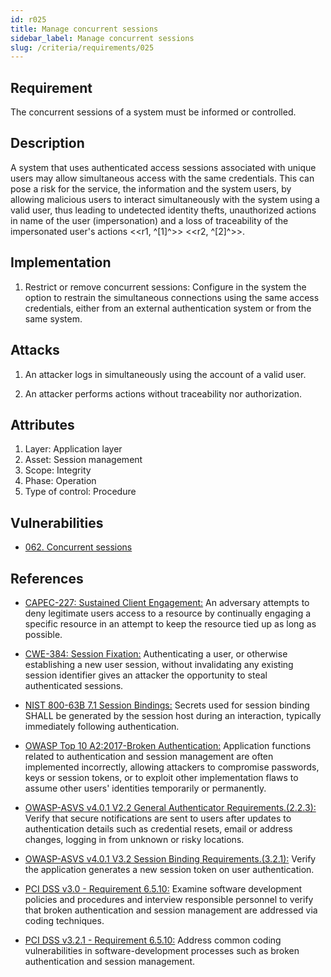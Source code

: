 ```yaml
---
id: r025
title: Manage concurrent sessions
sidebar_label: Manage concurrent sessions
slug: /criteria/requirements/025
---
```


## Requirement

The concurrent sessions of a system
must be informed or controlled.

## Description

A system that uses authenticated access sessions
associated with unique users
may allow simultaneous access
with the same credentials.
This can pose a risk for the service,
the information and the system users,
by allowing malicious users
to interact simultaneously
with the system using a valid user,
thus leading to undetected identity thefts,
unauthorized actions in name of the user (impersonation)
and a loss of traceability
of the impersonated user's actions <<r1, ^[1]^>> <<r2, ^[2]^>>.

## Implementation

1. Restrict or remove concurrent sessions:
Configure in the system the option to restrain
the simultaneous connections
using the same access credentials,
either from an external authentication system
or from the same system.

## Attacks

1. An attacker logs in simultaneously
using the account of a valid user.

1. An attacker performs actions
without traceability nor authorization.

## Attributes

1. Layer: Application layer
1. Asset: Session management
1. Scope: Integrity
1. Phase: Operation
1. Type of control: Procedure

## Vulnerabilities

- [062. Concurrent sessions](/criteria/vulnerabilities/062)

## References

- [CAPEC-227: Sustained Client Engagement:](http://capec.mitre.org/data/definitions/227.html)
An adversary attempts to deny
legitimate users
access to a resource
by continually engaging a specific resource
in an attempt
to keep the resource tied up
as long as possible.

- [CWE-384: Session Fixation:](https://cwe.mitre.org/data/definitions/384.html)
Authenticating a user,
or otherwise establishing a new user session,
without invalidating any existing session identifier
gives an attacker
the opportunity to steal authenticated sessions.

- [NIST 800-63B 7.1 Session Bindings:](https://pages.nist.gov/800-63-3/sp800-63b.html)
Secrets used for session binding
SHALL be generated by the session host during
an interaction,
typically immediately following authentication.

- [OWASP Top 10 A2:2017-Broken Authentication:](https://owasp.org/www-project-top-ten/OWASP_Top_Ten_2017/Top_10-2017_A2-Broken_Authentication)
Application functions
related to authentication and session management
are often implemented incorrectly,
allowing attackers to compromise passwords,
keys or session tokens,
or to exploit other implementation flaws
to assume other users' identities
temporarily or permanently.

- [OWASP-ASVS v4.0.1 V2.2 General Authenticator Requirements.(2.2.3):](https://owasp.org/www-pdf-archive/OWASP_Application_Security_Verification_Standard_4.0-en.pdf)
Verify that secure notifications
are sent to users after updates
to authentication details
such as credential resets,
email or address changes,
logging in from unknown
or risky locations.

- [OWASP-ASVS v4.0.1 V3.2 Session Binding Requirements.(3.2.1):](https://owasp.org/www-pdf-archive/OWASP_Application_Security_Verification_Standard_4.0-en.pdf)
Verify the application
generates a new session token
on user authentication.

- [PCI DSS v3.0 - Requirement 6.5.10:](https://pcinetwork.org/forum/index.php?threads/pci-dss-3-0-6-5-10-broken-authentication-and-session-management.667/)
Examine software development policies
and procedures
and interview responsible personnel
to verify that broken authentication
and session management are addressed
via coding techniques.

- [PCI DSS v3.2.1 - Requirement 6.5.10:](https://www.pcisecuritystandards.org/documents/PCI_DSS_v3-2-1.pdf)
Address common coding vulnerabilities
in software-development processes
such as broken authentication
and session management.

